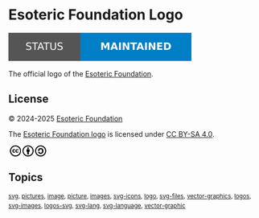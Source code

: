 # Esoteric Foundation Logo

[![Project status: maintained][status]][root]

The official logo of the [Esoteric Foundation][author].

## License

<p xmlns:cc="http://creativecommons.org/ns#" xmlns:dct="http://purl.org/dc/terms/">
  &copy; 2024-2025 <a rel="cc:attributionURL dct:creator" property="cc:attributionName" href="https://esoteric.foundation">Esoteric Foundation</a>

  The <a property="dct:title" rel="cc:attributionURL" href="./">Esoteric Foundation logo</a> is licensed under <a href="./LICENSE" target="_blank" rel="license noopener noreferrer" style="display: inline-block">CC BY-SA 4.0</a>.

  <a href="https://creativecommons.org/"><img style="height: 22px !important; margin-left: 3px; vertical-align: middle" src="./assets/images/icons/cc/cc.svg" alt="Creative Commons logo" /><a href="https://creativecommons.org/licenses/by-sa/4.0/deed.en"><img style="height: 22px !important; margin-left: 3px; vertical-align: middle" src="./assets/images/icons/cc/by.svg" alt="Creative Commons Attribution icon" /></a><a href="https://creativecommons.org/licenses/by-sa/4.0/deed.en"><img style="height: 22px !important; margin-left: 3px; vertical-align: middle" src="./assets/images/icons/cc/sa.svg" alt="Creative Commons ShareAlike icon" /></a>
</p>

## Topics

<sup>[svg](https://github.com/topics/svg), [pictures](https://github.com/topics/pictures), [image](https://github.com/topics/image), [picture](https://github.com/topics/picture), [images](https://github.com/topics/images), [svg-icons](https://github.com/topics/svg-icons), [logo](https://github.com/topics/logo), [svg-files](https://github.com/topics/svg-files), [vector-graphics](https://github.com/topics/vector-graphics), [logos](https://github.com/topics/logos), [svg-images](https://github.com/topics/svg-images), [logos-svg](https://github.com/topics/logos-svg), [svg-lang](https://github.com/topics/svg-lang), [svg-language](https://github.com/topics/svg-language), [vector-graphic](https://github.com/topics/vector-graphic)</sup>

<!-- Link aliases -->

[root]: /

[author]: https://esoteric.foundation

<!-- Badges -->

[status]: ./assets/images/badges/status.svg
